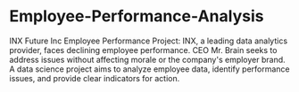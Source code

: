# Employee-Performance-Analysis
INX Future Inc Employee Performance Project: INX, a leading data analytics provider, faces declining employee performance. CEO Mr. Brain seeks to address issues without affecting morale or the company's employer brand. A data science project aims to analyze employee data, identify performance issues, and provide clear indicators for action.

